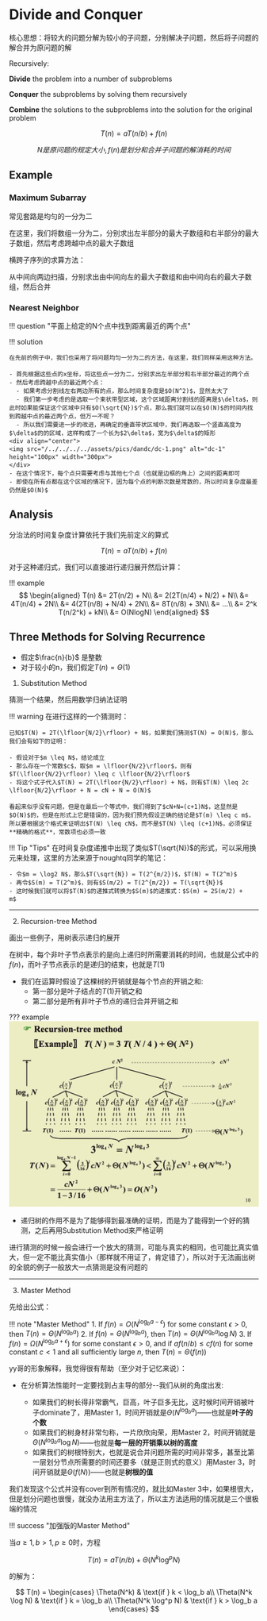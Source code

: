# Divide and Conquer

核心思想：将较大的问题分解为较小的子问题，分别解决子问题，然后将子问题的解合并为原问题的解

Recursively:

**Divide** the problem into a number of subproblems

**Conquer** the subproblems by solving them recursively

**Combine** the solutions to the subproblems into the solution for the original problem

$$
T(n) = aT(n/b) + f(n)
$$

$$
N 是原问题的规定大小, f(n) 是划分和合并子问题的解消耗的时间
$$

## Example

### Maximum Subarray

常见套路是均匀的一分为二

在这里，我们将数组一分为二，分别求出左半部分的最大子数组和右半部分的最大子数组，然后考虑跨越中点的最大子数组

横跨子序列的求算方法：

从中间向两边扫描，分别求出由中间向左的最大子数组和由中间向右的最大子数组，然后合并

### Nearest Neighbor

!!! question "平面上给定的N个点中找到距离最近的两个点"



!!! solution

	在先前的例子中，我们也采用了将问题均匀一分为二的方法，在这里，我们同样采用这种方法。

	- 首先根据这些点的x坐标，将这些点一分为二，分别求出左半部分和右半部分最近的两个点
	- 然后考虑跨越中点的最近两个点：
      - 如果考虑分割线左右两边所有的点，那么时间复杂度是$O(N^2)$，显然太大了
      - 我们第一步考虑的是选取一个束状带型区域，这个区域距离分割线的距离是$\delta$，则此时如果能保证这个区域中只有$O(\sqrt{N})$个点，那么我们就可以在$O(N)$的时间内找到跨越中点的最近两个点，但万一不呢？
      - 所以我们需要进一步的改进，再确定的垂直带状区域中，我们再选取一个竖直高度为$\delta$的的区域，这样构成了一个长为$2\delta$，宽为$\delta$的矩形
	<div align="center">
    <img src="/../../../../assets/pics/dandc/dc-1.png" alt="dc-1" height="100px" width="300px">
    </div>
    - 在这个情况下，每个点只需要考虑与其他七个点（也就是边框的角上）之间的距离即可
	- 即使在所有点都在这个区域的情况下，因为每个点的判断次数是常数的，所以时间复杂度最差仍然是$O(N)$



## Analysis

分治法的时间复杂度计算依托于我们先前定义的算式

$$
T(n) = aT(n/b) + f(n)
$$

对于这种递归式，我们可以直接进行递归展开然后计算：

!!! example
    $$
	\begin{aligned}
	T(n) &= 2T(n/2) + N\\
	&= 2(2T(n/4) + N/2) + N\\
	&= 4T(n/4) + 2N\\
	&= 4(2T(n/8) + N/4) + 2N\\
	&= 8T(n/8) + 3N\\
	&= ...\\
	&= 2^k T(n/2^k) + kN\\
	&= O(NlogN)
	\end{aligned}
	$$


## Three Methods for Solving Recurrence

- 假定$\frac{n}{b}$ 是整数
- 对于较小的n，我们假定$T(n) = \Theta(1)$

1. Substitution Method

猜测一个结果，然后用数学归纳法证明

!!! warning
	在进行这样的一个猜测时：

    已知$T(N) = 2T(\lfloor{N/2}\rfloor) + N$，如果我们猜测$T(N) = O(N)$，那么我们会有如下的证明：

	- 假设对于$m \leq N$，结论成立
	- 那么存在一个常数$c$，取$m = \lfloor{N/2}\rfloor$，则有$T(\lfloor{N/2}\rfloor) \leq c \lfloor{N/2}\rfloor$
	- 将这个式子代入$T(N) = 2T(\lfloor{N/2}\rfloor) + N$，则有$T(N) \leq 2c \lfloor{N/2}\rfloor + N = cN + N = O(N)$

	看起来似乎没有问题，但是在最后一个等式中，我们得到了$cN+N=(c+1)N$，这显然是$O(N)$的，但是在形式上它是错误的，因为我们预先假设正确的结论是$T(m) \leq c m$，所以要根据这个格式来证明出$T(N) \leq cN$，而不是$T(N) \leq (c+1)N$，必须保证**精确的格式**，常数项也必须一致

!!! Tip "Tips"
	在时间复杂度递推中出现了类似$T(\sqrt{N})$的形式，可以采用换元来处理，这里的方法来源于noughtq同学的笔记：
	
	- 令$m = \log2 N$，那么$T(\sqrt{N}) = T(2^{m/2})$，$T(N) = T(2^m)$
	- 再令$S(m) = T(2^m)$，则有$S(m/2) = T(2^{m/2}) = T(\sqrt{N})$
	- 这时候我们就可以将$T(N)$的递推式转换为$S(m)$的递推式：$S(m) = 2S(m/2) +  　m$
---
2. Recursion-tree Method



画出一些例子，用树表示递归的展开

在树中，每个非叶子节点表示的是向上递归时所需要消耗的时间，也就是公式中的$f(n)$，而叶子节点表示的是递归的结束，也就是$T(1)$

- 我们在运算时假设了这棵树的开销就是每个节点的开销之和:
  - 第一部分是叶子结点的$T(1)$开销之和
  - 第二部分是所有非叶子节点的递归合并开销之和

??? example
	![recursion-tree](/../../../../assets/pics/dandc/dc-2.png)

- 递归树的作用不是为了能够得到最准确的证明，而是为了能得到一个好的猜测，之后再用Substitution Method来严格证明

进行猜测的时候一般会进行一个放大的猜测，可能与真实的相同，也可能比真实值大，但一定不能比真实值小（那样就不用证了，肯定错了），所以对于无法画出树的全貌的例子一般放大一点猜测是没有问题的

----
3. Master Method

先给出公式：

!!! note "Master Method"
	1. If $f(n) = O(N^{\log_b a - \epsilon})$ for some constant $\epsilon > 0$, then $T(n) = \Theta(N^{\log_b a})$
	2. If $f(n) = \Theta(N^{\log_b a})$, then $T(n) = \Theta(N^{\log_b a} \log N)$
	3. If $f(n) = \Omega(N^{\log_b a + \epsilon})$ for some constant $\epsilon > 0$, and if $af(n/b) \leq cf(n)$ for some constant $c < 1$ and all sufficiently large $n$, then $T(n) = \Theta(f(n))$


yy哥的形象解释，我觉得很有帮助（至少对于记忆来说）：

- 在分析算法性能时一定要找到占主导的部分--我们从树的角度出发:
  
    - 如果我们的树长得非常霸气，巨高，叶子巨多无比，这时候时间开销被叶子dominate了，用Master 1，时间开销就是$\Theta (N^{\log_b a})$——也就是**叶子的个数**
    - 如果我们的树身材非常匀称，一片欣欣向荣，用Master 2，时间开销就是$\Theta (N^{\log_b a} \log N)$——也就是**每一层的开销乘以树的高度**
    - 如果我们的树根特别大，也就是说合并问题所需的时间非常多，甚至比第一层划分节点所需要的时间还要多（就是正则式的意义）用Master 3，时间开销就是$\Theta (f(N))$——也就是**树根的值**
  

我们发现这个公式并没有cover到所有情况的，就比如Master 3中，如果根很大，但是划分问题也很慢，就没办法用主方法了，所以主方法适用的情况就是三个很极端的情况

!!! success "加强版的Master Method"



当$a \geq 1, b > 1, p \geq 0$时，方程

$$
T(n) = aT(n/b) + \Theta(N^k \log^p N)
$$

的解为：

$$
T(n) = \begin{cases}
\Theta(N^k) & \text{if } k < \log_b a\\
\Theta(N^k \log N) & \text{if } k = \log_b a\\
\Theta(N^k \log^p N) & \text{if } k > \log_b a
\end{cases}
$$
	
